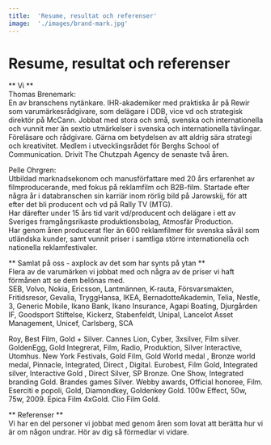 ---title:	'Resume, resultat och referenser'image:	'./images/brand-mark.jpg'---# Resume, resultat och referenser** Vi **  Thomas Brenemark:  En av branschens nytänkare. IHR-akademiker med praktiska år på Rewir som varumärkesrådgivare, som delägare i DDB, vice vd och strategisk direktör på McCann. Jobbat med stora och små, svenska och internationella och vunnit mer än sextio utmärkelser i svenska och internationella tävlingar. Föreläsare och rådgivare. Gärna om betydelsen av att aldrig sära strategi och kreativitet. Medlem i utvecklingsrådet för Berghs School of Communication. Drivit The Chutzpah Agency de senaste två åren.Pelle Ohrgren:  Utbildad marknadsekonom och manusförfattare med 20 års erfarenhet av filmproducerande, med fokus på reklamfilm och B2B-film. Startade efter några år i databranschen sin karriär inom rörlig bild på Jarowskij,  för att efter det bli producent och vd på Rally TV (MTG).  Har därefter under 15 års tid varit vd/producent och delägare i ett av Sveriges framgångsrikaste produktionsbolag, Atmosfär Production.  Har genom åren producerat fler än 600 reklamfilmer för svenska såväl som utländska kunder, samt vunnit priser i samtliga större internationella och nationella reklamfestivaler.** Samlat på oss - axplock av det som har synts på ytan **  Flera av de varumärken vi jobbat med och några av de priser vi haft förmånen att se dem belönas med.  SEB, Volvo, Nokia, Ericsson, Lantmännen, K-rauta, Försvarsmakten, Fritidsresor, Gevalia, TryggHansa, IKEA, BernadotteAkademin, Telia, Nestle, 3, Generic Mobile, Ikano Bank, Ikano Insurance, Agapi Boating, Djurgården IF, Goodsport Stiftelse, Kickerz, Stabenfeldt, Unipal, Lancelot Asset Management, Unicef, Carlsberg, SCARoy, Best Film, Gold + Silver. Cannes Lion, Cyber, 3xsilver, Film silver. GoldenEgg, Gold Integrerat, Film, Radio, Produktion, Silver Interactive, Utomhus. New York Festivals, Gold Film, Gold World medal , Bronze world medal, Pinnacle, Integrated, Direct , Digital. Eurobest, Film Gold, Integrated silver, Interactive Gold , Direct Silver, SP Bronze. One Show, Integrated branding Gold. Brandes games Silver. Webby awards, Official honoree, Film. Eserciti e popoli, Gold, Diamondkey, Goldenkey Gold. 100w Effect, 50w, 75w, 2009. Epica Film 4xGold. Clio Film Gold.** Referenser **  Vi har en del personer vi jobbat med genom åren som lovat att berätta hur vi är om någon undrar. Hör av dig så förmedlar vi vidare.